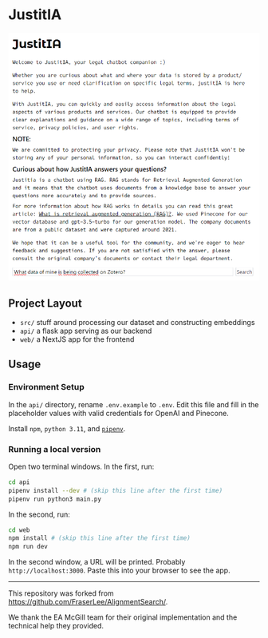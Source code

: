 # JustitIA

![img](resources/WelcomePage.png)

## Project Layout

- `src/` stuff around processing our dataset and constructing embeddings
- `api/` a flask app serving as our backend
- `web/` a NextJS app for the frontend

## Usage

### Environment Setup

In the `api/` directory, rename `.env.example` to `.env`. Edit this file and
fill in the placeholder values with valid credentials for OpenAI and Pinecone.

Install `npm`, `python 3.11`, and [`pipenv`](https://pipenv.pypa.io/en/latest/).

### Running a local version

Open two terminal windows. In the first, run:

```bash
cd api
pipenv install --dev # (skip this line after the first time)
pipenv run python3 main.py
```

In the second, run:

```bash
cd web
npm install # (skip this line after the first time)
npm run dev
```

In the second window, a URL will be printed. Probably `http://localhost:3000`.
Paste this into your browser to see the app.

--------------------------------------------------------------------------------

This repository was forked from https://github.com/FraserLee/AlignmentSearch/.

We thank the EA McGill team for their original implementation and the technical help they provided. 
